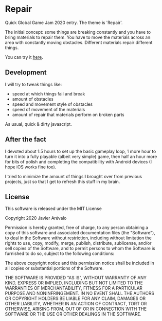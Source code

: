 # Repair

Quick Global Game Jam 2020 entry. The theme is 'Repair'.

The initial concept: some things are breaking constantly and you have to bring
materials to repair them. You have to move the materials across an area with
constantly moving obstacles. Different materials repair different things.

You can try it [here](http://iguanademos.com/Jare/games/ggj2020/).

## Development

I will try to tweak things like:
- speed at which things fail and break
- amount of obstacles
- speed and movement style of obstacles
- speed of movement of the materials
- amount of repair that materials perform on broken parts

As usual, quick & dirty javascript.

## After the fact

I devoted about 1.5 hours to set up the basic gameplay loop, 1 more hour to turn
it into a fully playable (albeit very simple) game, then half an hour more for
bits of polish and completing the compatibility with Android devices (I hope iOS
works fine too).

I tried to minimize the amount of things I brought over from previous projects,
just so that I get to refresh this stuff in my brain.

## License

This software is released under the MIT License

Copyright 2020 Javier Arévalo

Permission is hereby granted, free of charge, to any person obtaining a copy of
this software and associated documentation files (the "Software"), to deal in
the Software without restriction, including without limitation the rights to
use, copy, modify, merge, publish, distribute, sublicense, and/or sell copies of
the Software, and to permit persons to whom the Software is furnished to do so,
subject to the following conditions:

The above copyright notice and this permission notice shall be included in all
copies or substantial portions of the Software.

THE SOFTWARE IS PROVIDED "AS IS", WITHOUT WARRANTY OF ANY KIND, EXPRESS OR
IMPLIED, INCLUDING BUT NOT LIMITED TO THE WARRANTIES OF MERCHANTABILITY, FITNESS
FOR A PARTICULAR PURPOSE AND NONINFRINGEMENT. IN NO EVENT SHALL THE AUTHORS OR
COPYRIGHT HOLDERS BE LIABLE FOR ANY CLAIM, DAMAGES OR OTHER LIABILITY, WHETHER
IN AN ACTION OF CONTRACT, TORT OR OTHERWISE, ARISING FROM, OUT OF OR IN
CONNECTION WITH THE SOFTWARE OR THE USE OR OTHER DEALINGS IN THE SOFTWARE.